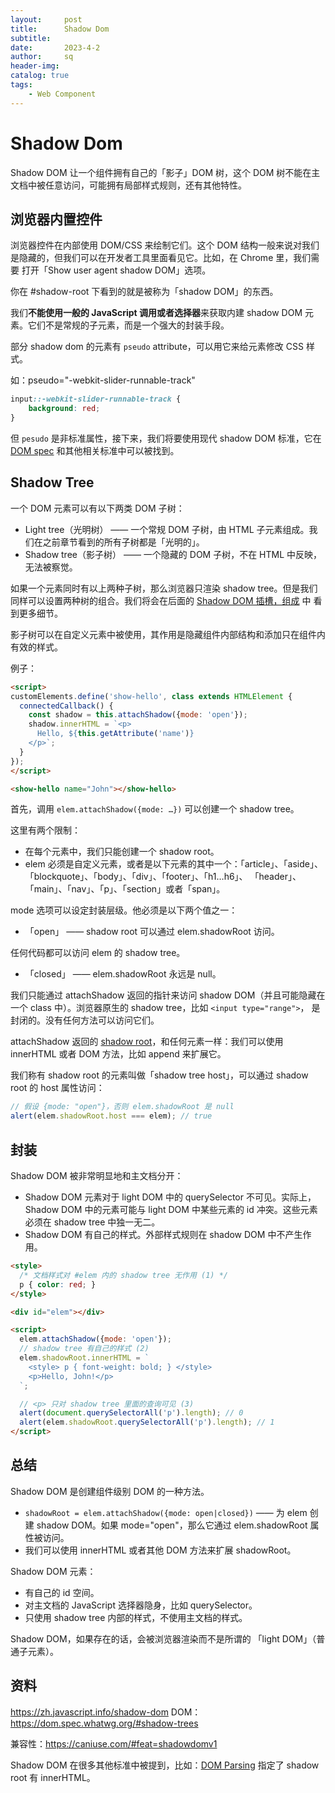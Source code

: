 ```yaml
---
layout:     post
title:      Shadow Dom
subtitle:   
date:       2023-4-2
author:     sq
header-img: 
catalog: true
tags:
    - Web Component
---
```

# Shadow Dom
Shadow DOM 让一个组件拥有自己的「影子」DOM 树，这个 DOM 树不能在主文档中被任意访问，可能拥有局部样式规则，还有其他特性。

## 浏览器内置控件
浏览器控件在内部使用 DOM/CSS 来绘制它们。这个 DOM 结构一般来说对我们是隐藏的，但我们可以在开发者工具里面看见它。比如，在 Chrome 里，我们需要
打开「Show user agent shadow DOM」选项。

你在 #shadow-root 下看到的就是被称为「shadow DOM」的东西。

我们**不能使用一般的 JavaScript 调用或者选择器**来获取内建 shadow DOM 元素。它们不是常规的子元素，而是一个强大的封装手段。

部分 shadow dom 的元素有 `pseudo` attribute，可以用它来给元素修改 CSS 样式。

如：pseudo="-webkit-slider-runnable-track"

```css
input::-webkit-slider-runnable-track {
    background: red;
}
```

但 `pesudo` 是非标准属性，接下来，我们将要使用现代 shadow DOM 标准，它在 [DOM spec](https://dom.spec.whatwg.org/#shadow-trees) 和其他相关标准中可以被找到。

## Shadow Tree
一个 DOM 元素可以有以下两类 DOM 子树：
* Light tree（光明树） —— 一个常规 DOM 子树，由 HTML 子元素组成。我们在之前章节看到的所有子树都是「光明的」。
* Shadow tree（影子树） —— 一个隐藏的 DOM 子树，不在 HTML 中反映，无法被察觉。

如果一个元素同时有以上两种子树，那么浏览器只渲染 shadow tree。但是我们同样可以设置两种树的组合。我们将会在后面的 [Shadow DOM 插槽，组成](https://zh.javascript.info/slots-composition) 中
看到更多细节。

影子树可以在自定义元素中被使用，其作用是隐藏组件内部结构和添加只在组件内有效的样式。

例子：
```html
<script>
customElements.define('show-hello', class extends HTMLElement {
  connectedCallback() {
    const shadow = this.attachShadow({mode: 'open'});
    shadow.innerHTML = `<p>
      Hello, ${this.getAttribute('name')}
    </p>`;
  }
});
</script>

<show-hello name="John"></show-hello>
```

首先，调用 `elem.attachShadow({mode: …})` 可以创建一个 shadow tree。

这里有两个限制：
* 在每个元素中，我们只能创建一个 shadow root。
* elem 必须是自定义元素，或者是以下元素的其中一个：「article」、「aside」、「blockquote」、「body」、「div」、「footer」、「h1…h6」、
「header」、「main」、「nav」、「p」、「section」或者「span」。

mode 选项可以设定封装层级。他必须是以下两个值之一：
* 「open」 —— shadow root 可以通过 elem.shadowRoot 访问。

任何代码都可以访问 elem 的 shadow tree。
* 「closed」 —— elem.shadowRoot 永远是 null。

我们只能通过 attachShadow 返回的指针来访问 shadow DOM（并且可能隐藏在一个 class 中）。浏览器原生的 shadow tree，比如 `<input type="range">`，
是封闭的。没有任何方法可以访问它们。

attachShadow 返回的 [shadow root](https://dom.spec.whatwg.org/#shadowroot)，和任何元素一样：我们可以使用 innerHTML 或者 DOM 方法，比如 append 来扩展它。

我们称有 shadow root 的元素叫做「shadow tree host」，可以通过 shadow root 的 host 属性访问：

```javascript
// 假设 {mode: "open"}，否则 elem.shadowRoot 是 null
alert(elem.shadowRoot.host === elem); // true
```

## 封装
Shadow DOM 被非常明显地和主文档分开：
* Shadow DOM 元素对于 light DOM 中的 querySelector 不可见。实际上，Shadow DOM 中的元素可能与 light DOM 中某些元素的 id 冲突。这些元素必须在 shadow tree 中独一无二。
* Shadow DOM 有自己的样式。外部样式规则在 shadow DOM 中不产生作用。

```html
<style>
  /* 文档样式对 #elem 内的 shadow tree 无作用 (1) */
  p { color: red; }
</style>

<div id="elem"></div>

<script>
  elem.attachShadow({mode: 'open'});
  // shadow tree 有自己的样式 (2)
  elem.shadowRoot.innerHTML = `
    <style> p { font-weight: bold; } </style>
    <p>Hello, John!</p>
  `;

  // <p> 只对 shadow tree 里面的查询可见 (3)
  alert(document.querySelectorAll('p').length); // 0
  alert(elem.shadowRoot.querySelectorAll('p').length); // 1
</script>
```

## 总结
Shadow DOM 是创建组件级别 DOM 的一种方法。

* `shadowRoot = elem.attachShadow({mode: open|closed})` —— 为 elem 创建 shadow DOM。如果 mode="open"，那么它通过 elem.shadowRoot 属性被访问。
* 我们可以使用 innerHTML 或者其他 DOM 方法来扩展 shadowRoot。

Shadow DOM 元素：
* 有自己的 id 空间。
* 对主文档的 JavaScript 选择器隐身，比如 querySelector。
* 只使用 shadow tree 内部的样式，不使用主文档的样式。

Shadow DOM，如果存在的话，会被浏览器渲染而不是所谓的 「light DOM」（普通子元素）。

## 资料
https://zh.javascript.info/shadow-dom
DOM：https://dom.spec.whatwg.org/#shadow-trees

兼容性：https://caniuse.com/#feat=shadowdomv1

Shadow DOM 在很多其他标准中被提到，比如：[DOM Parsing](https://zh.javascript.info/shadow-dom) 指定了 shadow root 有 innerHTML。
